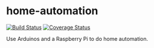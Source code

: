 # home-automation

[![Build Status](https://travis-ci.org/selaux/home-automation.png)](https://travis-ci.org/selaux/home-automation)
[![Coverage Status](https://coveralls.io/repos/selaux/home-automation/badge.png?branch=master)](https://coveralls.io/r/selaux/home-automation?branch=master)

Use Arduinos and a Raspberry Pi to do home automation.
